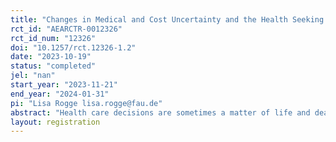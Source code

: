 ```yaml
---
title: "Changes in Medical and Cost Uncertainty and the Health Seeking Decision: Vignette Experiment in Pakistan"
rct_id: "AEARCTR-0012326"
rct_id_num: "12326"
doi: "10.1257/rct.12326-1.2"
date: "2023-10-19"
status: "completed"
jel: "nan"
start_year: "2023-11-21"
end_year: "2024-01-31"
pi: "Lisa Rogge lisa.rogge@fau.de"
abstract: "Health care decisions are sometimes a matter of life and death, but also their financial consequences can be disastrous for many households around the world. While one can imagine how the fear of making an expensive mistake may deter households from making otherwise sensible health care choices, there is almost no scientific evidence on the importance and joint role of medical and financial uncertainty. In this project, we first provide theoretical insights based on simulation exercises and develop a novel measurement instrument for medical and cost uncertainty using hypothetical health scenarios (vignettes). Initial analyses from data collected using this instrument with low-income households in Pakistan reveal that on top of many biases, both medical as well as cost uncertainty in health care decisions exist and may deter sensible health investments, in line with the theoretical predictions. As these results indicate potentially large dividends to providing accurate information, we are now conducting an extended vignette survey that includes three  within-survey information interventions targeted at changing medical or cost uncertainty separately or jointly. With this RCT, we aim to test in two intervention stages whether: i) the interventions reduce biases and uncertainties; ii) the interventions change the hypothetical health seeking decision; and iii) the joint intervention induces larger changes. "
layout: registration
---
```


